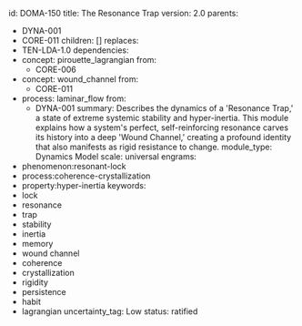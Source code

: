 id: DOMA-150
title: The Resonance Trap
version: 2.0
parents:
- DYNA-001
- CORE-011
children: []
replaces:
- TEN-LDA-1.0
dependencies:
- concept: pirouette_lagrangian
  from:
  - CORE-006
- concept: wound_channel
  from:
  - CORE-011
- process: laminar_flow
  from:
  - DYNA-001
summary: Describes the dynamics of a 'Resonance Trap,' a state of extreme systemic
  stability and hyper-inertia. This module explains how a system's perfect, self-reinforcing
  resonance carves its history into a deep 'Wound Channel,' creating a profound identity
  that also manifests as rigid resistance to change.
module_type: Dynamics Model
scale: universal
engrams:
- phenomenon:resonant-lock
- process:coherence-crystallization
- property:hyper-inertia
keywords:
- lock
- resonance
- trap
- stability
- inertia
- memory
- wound channel
- coherence
- crystallization
- rigidity
- persistence
- habit
- lagrangian
uncertainty_tag: Low
status: ratified